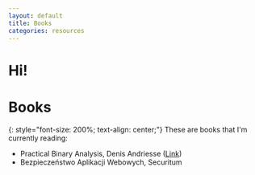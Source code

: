 ```yaml
---
layout: default
title: Books
categories: resources
---
```


# Hi!
# Books
{: style="font-size: 200%; text-align: center;"}
These are books that I'm currently reading:
 - Practical Binary Analysis, Denis Andriesse   ([Link](https://practicalbinaryanalysis.com/))
 - Bezpieczeństwo Aplikacji Webowych, Securitum